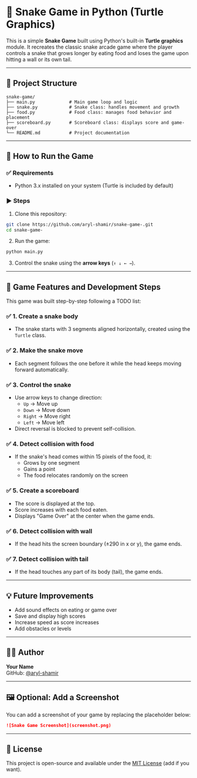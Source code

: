 # 🐍 Snake Game in Python (Turtle Graphics)

This is a simple **Snake Game** built using Python's built-in **Turtle graphics** module. It recreates the classic snake arcade game where the player controls a snake that grows longer by eating food and loses the game upon hitting a wall or its own tail.

---

## 📁 Project Structure

```
snake-game/
├── main.py             # Main game loop and logic
├── snake.py            # Snake class: handles movement and growth
├── food.py             # Food class: manages food behavior and placement
├── scoreboard.py       # Scoreboard class: displays score and game-over
└── README.md           # Project documentation
```

---

## 🚀 How to Run the Game

### ✅ Requirements

- Python 3.x installed on your system (Turtle is included by default)

### ▶️ Steps

1. Clone this repository:

```bash
git clone https://github.com/aryl-shamir/snake-game-.git
cd snake-game-
```

2. Run the game:

```bash
python main.py
```

3. Control the snake using the **arrow keys** (`↑ ↓ ← →`).

---

## 🧠 Game Features and Development Steps

This game was built step-by-step following a TODO list:

### ✅ 1. Create a snake body

- The snake starts with 3 segments aligned horizontally, created using the `Turtle` class.

### ✅ 2. Make the snake move

- Each segment follows the one before it while the head keeps moving forward automatically.

### ✅ 3. Control the snake

- Use arrow keys to change direction:
  - `Up` → Move up
  - `Down` → Move down
  - `Right` → Move right
  - `Left` → Move left
- Direct reversal is blocked to prevent self-collision.

### ✅ 4. Detect collision with food

- If the snake's head comes within 15 pixels of the food, it:
  - Grows by one segment
  - Gains a point
  - The food relocates randomly on the screen

### ✅ 5. Create a scoreboard

- The score is displayed at the top.
- Score increases with each food eaten.
- Displays "Game Over" at the center when the game ends.

### ✅ 6. Detect collision with wall

- If the head hits the screen boundary (±290 in x or y), the game ends.

### ✅ 7. Detect collision with tail

- If the head touches any part of its body (tail), the game ends.

---

## 💡 Future Improvements

- Add sound effects on eating or game over
- Save and display high scores
- Increase speed as score increases
- Add obstacles or levels

---

## 👨‍💻 Author

**Your Name**  
GitHub: [@aryl-shamir](https://github.com/aryl-shamir)

---

## 🖼️ Optional: Add a Screenshot

You can add a screenshot of your game by replacing the placeholder below:

```markdown
![Snake Game Screenshot](screenshot.png)
```

---

## 🧾 License

This project is open-source and available under the [MIT License](LICENSE) (add if you want).



